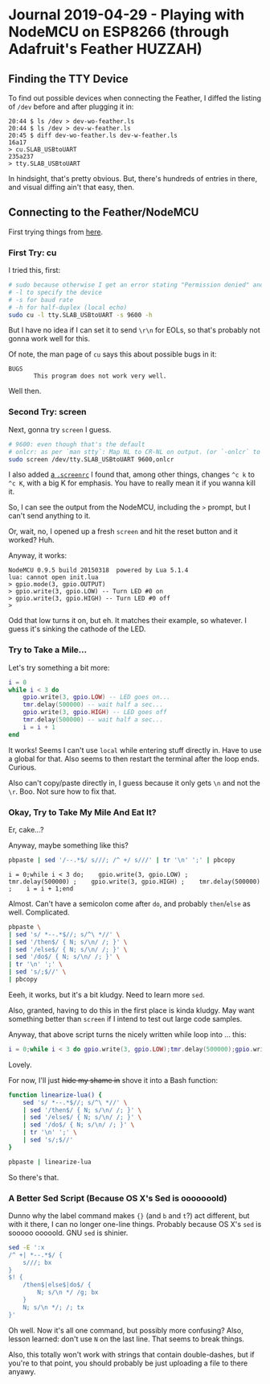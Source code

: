 Journal 2019-04-29 - Playing with NodeMCU on ESP8266 (through Adafruit's Feather HUZZAH)
========



## Finding the TTY Device

To find out possible devices when connecting the Feather, I diffed the listing of `/dev` before and after plugging it in:

```
20:44 $ ls /dev > dev-wo-feather.ls
20:44 $ ls /dev > dev-w-feather.ls
20:45 $ diff dev-wo-feather.ls dev-w-feather.ls 
16a17
> cu.SLAB_USBtoUART
235a237
> tty.SLAB_USBtoUART
```

In hindsight, that's pretty obvious.  But, there's hundreds of entries in there, and visual diffing ain't that easy, then.



## Connecting to the Feather/NodeMCU

First trying things from [here](https://www.cyberciti.biz/hardware/5-linux-unix-commands-for-connecting-to-the-serial-console/).


### First Try: cu

I tried this, first:

```sh
# sudo because otherwise I get an error stating "Permission denied" and "Line in use"
# -l to specify the device
# -s for baud rate
# -h for half-duplex (local echo)
sudo cu -l tty.SLAB_USBtoUART -s 9600 -h
```

But I have no idea if I can set it to send `\r\n` for EOLs, so that's probably not gonna work well for this.

Of note, the man page of `cu` says this about possible bugs in it:

```
BUGS
       This program does not work very well.
```

Well then.


### Second Try: screen

Next, gonna try `screen` I guess.

```sh
# 9600: even though that's the default
# onlcr: as per `man stty`: Map NL to CR-NL on output. (or `-onlcr` to not map)
sudo screen /dev/tty.SLAB_USBtoUART 9600,onlcr
```

I also added [a `.screenrc`](http://www.noah.org/engineering/src/dotfiles/.screenrc) I found that, among other things, changes `^c k` to `^c K`, with a big K for emphasis.  You have to really mean it if you wanna kill it.

So, I can see the output from the NodeMCU, including the `>` prompt, but I can't send anything to it.

Or, wait, no, I opened up a fresh `screen` and hit the reset button and it worked?  Huh.

Anyway, it works:

```
NodeMCU 0.9.5 build 20150318  powered by Lua 5.1.4
lua: cannot open init.lua
> gpio.mode(3, gpio.OUTPUT)
> gpio.write(3, gpio.LOW) -- Turn LED #0 on
> gpio.write(3, gpio.HIGH) -- Turn LED #0 off
>
```

Odd that low turns it on, but eh.  It matches their example, so whatever.  I guess it's sinking the cathode of the LED.


### Try to Take a Mile...

Let's try something a bit more:

```lua
i = 0
while i < 3 do
    gpio.write(3, gpio.LOW) -- LED goes on...
    tmr.delay(500000) -- wait half a sec...
    gpio.write(3, gpio.HIGH) -- LED goes off
    tmr.delay(500000) -- wait half a sec...
    i = i + 1
end
```

It works!  Seems I can't use `local` while entering stuff directly in.  Have to use a global for that.  Also seems to then restart the terminal after the loop ends.  Curious.

Also can't copy/paste directly in, I guess because it only gets `\n` and not the `\r`.  Boo.  Not sure how to fix that.


### Okay, Try to Take My Mile And Eat It?

Er, cake...?

Anyway, maybe something like this?

```sh
pbpaste | sed '/--.*$/ s///; /^ +/ s///' | tr '\n' ';' | pbcopy
```

```
i = 0;while i < 3 do;    gpio.write(3, gpio.LOW) ;    tmr.delay(500000) ;    gpio.write(3, gpio.HIGH) ;    tmr.delay(500000) ;    i = i + 1;end
```

Almost.  Can't have a semicolon come after `do`, and probably `then`/`else` as well.  Complicated.

```sh
pbpaste \
| sed 's/ *--.*$//; s/^\ *//' \
| sed '/then$/ { N; s/\n/ /; }' \
| sed '/else$/ { N; s/\n/ /; }' \
| sed '/do$/ { N; s/\n/ /; }' \
| tr '\n' ';' \
| sed 's/;$//' \
| pbcopy
```

Eeeh, it works, but it's a bit kludgy.  Need to learn more `sed`.

Also, granted, having to do this in the first place is kinda kludgy.  May want something better than `screen` if I intend to test out large code samples.

Anyway, that above script turns the nicely written while loop into ... this:

```lua
i = 0;while i < 3 do gpio.write(3, gpio.LOW);tmr.delay(500000);gpio.write(3, gpio.HIGH);tmr.delay(500000);i = i + 1;end
```

Lovely.

For now, I'll just ~~hide my shame in~~ shove it into a Bash function:

```sh
function linearize-lua() {
    sed 's/ *--.*$//; s/^\ *//' \
    | sed '/then$/ { N; s/\n/ /; }' \
    | sed '/else$/ { N; s/\n/ /; }' \
    | sed '/do$/ { N; s/\n/ /; }' \
    | tr '\n' ';' \
    | sed 's/;$//'
}

pbpaste | linearize-lua
```

So there's that.


### A Better Sed Script (Because OS X's Sed is ooooooold)

Dunno why the label command makes `{}` (and `b` and `t`?) act different, but with it there, I can no longer one-line things.  Probably because OS X's `sed` is sooooo ooooold.  GNU `sed` is shinier.

```sh
sed -E ':x
/^ +| *--.*$/ {
    s///; bx
}
$! {
    /then$|else$|do$/ {
        N; s/\n */ /g; bx
    }
    N; s/\n */; /; tx
}'
```

Oh well.  Now it's all one command, but possibly more confusing?  Also, lesson learned: don't use `N` on the last line.  That seems to break things.

Also, this totally won't work with strings that contain double-dashes, but if you're to that point, you should probably be just uploading a file to there anyawy.
